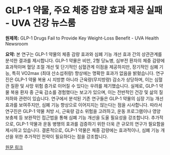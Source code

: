 # GLP-1 약물, 주요 체중 감량 효과 제공 실패 - UVA 건강 뉴스룸

**원제목:** GLP-1 Drugs Fail to Provide Key Weight-Loss Benefit - UVA Health Newsroom

**요약:** 본 연구는 GLP-1 약물의 체중 감량 효과와 심폐 기능 개선 효과 간의 상관관계를 분석한 결과를 제시합니다.  GLP-1 약물은 비만, 2형 당뇨병, 심부전 환자의 체중 감량에 효과적이며 혈당 조절 개선 및 단기적인 심혈관계 이점을 제공하지만,  장기적인 심폐 기능, 특히 VO2max (최대 산소섭취량) 향상에는 명확한 효과가 없음을 밝혔습니다.  연구진은 GLP-1 약물 복용 시 지방뿐 아니라 근육량(무지방량) 감소가 상당하며, 이는 심혈관 질환 및 사망 위험 증가로 이어질 수 있다는 우려를 제기했습니다.  실제로,  GLP-1 약물 복용 환자 중 근육 감소를 경험했다는 보고가 있으며, 이는 전반적인 건강 및 삶의 질 저하와 관련이 있습니다.  연구에서 분석된 기존 연구들은 GLP-1 약물의 심장 기능 개선 효과를 보여주지만,  심폐 기능 향상으로 이어지지는 않는다는 점을 시사합니다. 따라서 연구진은 GLP-1 약물 처방 시,  근육량 감소 위험을 고려하고, 운동 프로그램이나 영양 보충제 등 보완적인 접근법을 통해 심폐 기능 개선을 도울 필요성을 강조합니다.  추가적으로, GLP-1 약물과 운동 병행의 효과를 검증하기 위한 더욱 큰 규모의 연구가 필요함을 제시하고 있습니다.  결론적으로, GLP-1 약물은 체중 감량에는 효과적이나, 심폐 기능 개선을 위한 추가적인 전략이 필요하다는 점을 강조합니다.

[원문 링크](https://newsroom.uvahealth.com/2025/07/21/glp-1-drugs-fail-to-provide-key-weight-loss-benefit/)
